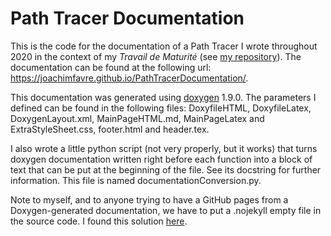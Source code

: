 # Path Tracer Documentation
This is the code for the documentation of a Path Tracer I wrote throughout 2020 in the context of my *Travail de Maturité* (see [my repository](https://github.com/JoachimFavre/PathTracer)). The documentation can be found at the following url: https://joachimfavre.github.io/PathTracerDocumentation/.

This documentation was generated using [doxygen](https://www.doxygen.nl/index.html) 1.9.0. The parameters I defined can be found in the following files: DoxyfileHTML, DoxyfileLatex, DoxygenLayout.xml, MainPageHTML.md, MainPageLatex and ExtraStyleSheet.css, footer.html and header.tex.

I also wrote a little python script (not very properly, but it works) that turns doxygen documentation written right before each function into a block of text that can be put at the beginning of the file. See its docstring for further information. This file is named documentationConversion.py.

Note to myself, and to anyone trying to have a GitHub pages from a Doxygen-generated documentation, we have to put a .nojekyll empty file in the source code. I found this solution [here](https://github.blog/2009-12-29-bypassing-jekyll-on-github-pages/).
